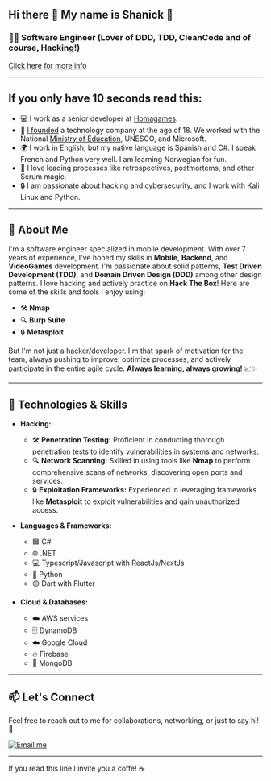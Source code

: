 ## Hi there 👋 My name is Shanick 🚀 

### 👨‍💻 Software Engineer (Lover of DDD, TDD, CleanCode and of course, Hacking!)
[Click here for more info](https://www.shanick.dev/)

---
## If you only have 10 seconds read this:
- 💻 I work as a senior developer at [Homagames](https://www.homagames.com/).
- 🚀 [I founded](https://hexar-edu.github.io/index.html) a technology company at the age of 18. We worked with the National [Ministry of Education](https://www.instagram.com/p/CLxnLJ3LOXQ/?img_index=1), UNESCO, and Microsoft.
- 🌍 I work in English, but my native language is Spanish and C#. I speak French and Python very well. I am learning Norwegian for fun.
- 🎯 I love leading processes like retrospectives, postmortems, and other Scrum magic.
- 🔒 I am passionate about hacking and cybersecurity, and I work with Kali Linux and Python.
---

## 🌟 About Me

I'm a software engineer specialized in mobile development. With over 7 years of experience, I've honed my skills in **Mobile**, **Backend**, and **VideoGames** development. I'm passionate about solid patterns, **Test Driven Development (TDD)**, and **Domain Driven Design (DDD)** among other design patterns. 
I love hacking and actively practice on **Hack The Box**! Here are some of the skills and tools I enjoy using:
- 🛠️ **Nmap**
- 🔍 **Burp Suite**
- 🔒 **Metasploit**

But I'm not just a hacker/developer. I'm that spark of motivation for the team, always pushing to improve, optimize processes, and actively participate in the entire agile cycle. **Always learning, always growing!** 📈✨

---

## 💼 Technologies & Skills

- **Hacking:**
  - 🛠️ **Penetration Testing:** Proficient in conducting thorough penetration tests to identify vulnerabilities in systems and networks.
  - 🔍 **Network Scanning:** Skilled in using tools like **Nmap** to perform comprehensive scans of networks, discovering open ports and services.
  - 🔒 **Exploitation Frameworks:** Experienced in leveraging frameworks like **Metasploit** to exploit vulnerabilities and gain unauthorized access.

- **Languages & Frameworks:**
  - 🟦 C#
  - 🌐 .NET
  - 💻 Typescript/Javascript with ReactJs/NextJs
  - 🐍 Python
  - 🟡 Dart with Flutter

- **Cloud & Databases:**
  - ☁️ AWS services
  - 🗄️ DynamoDB
  - ☁️ Google Cloud
  - 🔥 Firebase
  - 🍃 MongoDB
---

## 📫 Let's Connect

Feel free to reach out to me for collaborations, networking, or just to say hi! 👋

[![Email me](https://img.shields.io/badge/Email%20me-0078D4?style=for-the-badge&logo=microsoft-outlook&logoColor=white)](mailto:shanickgauthier@gmail.com)

---

If you read this line I invite you a coffe! ☕
